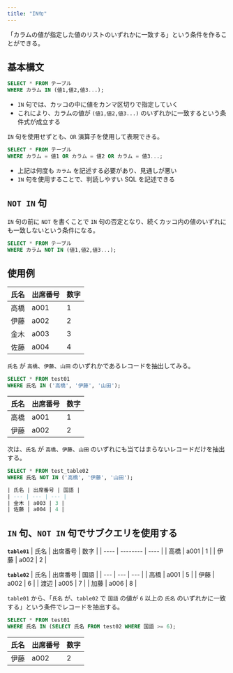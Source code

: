 ```yaml
---
title: "IN句"
---
```


「カラムの値が指定した値のリストのいずれかに一致する」という条件を作ることができる。

## 基本構文

```sql
SELECT * FROM テーブル
WHERE カラム IN (値1,値2,値3...);
```

- `IN` 句では、カッコの中に値をカンマ区切りで指定していく
- これにより、カラムの値が `(値1,値2,値3...)` のいずれかに一致するという条件式が成立する

`IN` 句を使用せずとも、`OR` 演算子を使用して表現できる。

```sql
SELECT * FROM テーブル
WHERE カラム = 値1 OR カラム = 値2 OR カラム = 値3...;
```

- 上記は何度も `カラム` を記述する必要があり、見通しが悪い
- `IN` 句を使用することで、判読しやすい SQL を記述できる

## `NOT IN` 句

`IN` 句の前に `NOT` を書くことで `IN` 句の否定となり、続くカッコ内の値のいずれにも一致しないという条件になる。

```sql
SELECT * FROM テーブル
WHERE カラム NOT IN (値1,値2,値3...);
```

## 使用例

| 氏名 | 出席番号 | 数字 |
| ---- | -------- | ---- |
| 高橋 | a001     | 1    |
| 伊藤 | a002     | 2    |
| 金木 | a003     | 3    |
| 佐藤 | a004     | 4    |

`氏名` が `高橋`、`伊藤`、`山田` のいずれかであるレコードを抽出してみる。

```sql
SELECT * FROM test01
WHERE 氏名 IN ('高橋', '伊藤', '山田');
```

| 氏名 | 出席番号 | 数字 |
| ---- | -------- | ---- |
| 高橋 | a001     | 1    |
| 伊藤 | a002     | 2    |

次は、`氏名` が `高橋`、`伊藤`、`山田` のいずれにも当てはまらないレコードだけを抽出する。

```sql
SELECT * FROM test_table02
WHERE 氏名 NOT IN ('高橋', '伊藤', '山田');
```

```sql
| 氏名 | 出席番号 | 国語 |
| --- | --- | --- |
| 金木 | a003 | 3 |
| 佐藤 | a004 | 4 |
```

## `IN` 句、`NOT IN` 句でサブクエリを使用する

**`table01`**
| 氏名 | 出席番号 | 数字 |
| ---- | -------- | ---- |
| 高橋 | a001 | 1 |
| 伊藤 | a002 | 2 |

**`table02`**
| 氏名 | 出席番号 | 国語 |
| --- | --- | --- |
| 高橋 | a001 | 5 |
| 伊藤 | a002 | 6 |
| 渡辺 | a005 | 7 |
| 加藤 | a006 | 8 |

`table01` から、「`氏名` が、`table02` で `国語` の値が `6` 以上の `氏名` のいずれかに一致する」という条件でレコードを抽出する。

```sql
SELECT * FROM test01
WHERE 氏名 IN (SELECT 氏名 FROM test02 WHERE 国語 >= 6);
```

| 氏名 | 出席番号 | 数字 |
| ---- | -------- | ---- |
| 伊藤 | a002     | 2    |

